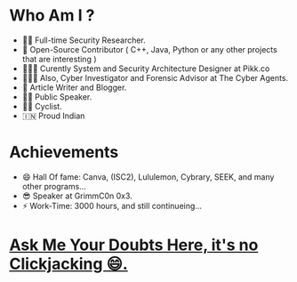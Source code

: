 # Who Am I ? 

- 👨‍💻 Full-time Security Researcher.
- 🌱 Open-Source Contributor ( C++, Java, Python or any other projects that are interesting )
- 🧑🏾‍💻 Curently System and Security Architecture Designer at Pikk.co
- 🕵🏻‍♀️ Also, Cyber Investigator and Forensic Advisor at The Cyber Agents.
- 👯 Article Writer and Blogger.
- 🤵🏻 Public Speaker.
- 🚴🏿 Cyclist.
- 🇮🇳  Proud Indian

# Achievements
- 😄 Hall Of fame: Canva, (ISC2), Lululemon, Cybrary, SEEK, and many other programs...
- 😎 Speaker at GrimmC0n 0x3.
- ⚡ Work-Time: 3000 hours, and still continueing...

 <h1> <a href = "https://www.quora.com/q/xutlhmgrwldfziek?invite_code=eYwiDitSr01ZP73W6oGS">Ask Me Your Doubts Here, it's no Clickjacking 😄.</h1>
  
